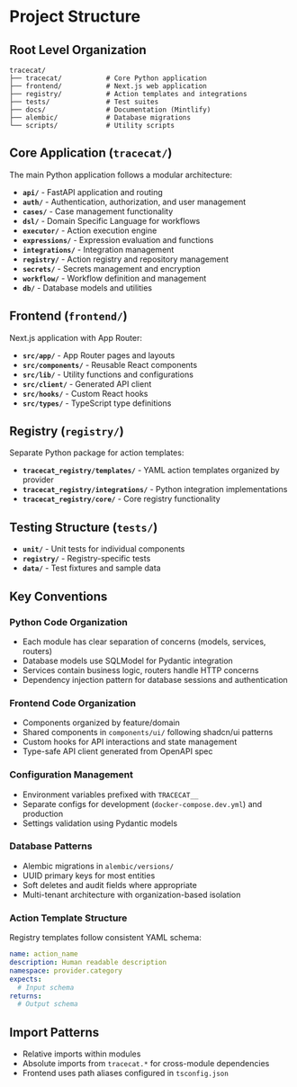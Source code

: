 # Project Structure

## Root Level Organization

```
tracecat/
├── tracecat/           # Core Python application
├── frontend/           # Next.js web application
├── registry/           # Action templates and integrations
├── tests/              # Test suites
├── docs/               # Documentation (Mintlify)
├── alembic/            # Database migrations
└── scripts/            # Utility scripts
```

## Core Application (`tracecat/`)

The main Python application follows a modular architecture:

- **`api/`** - FastAPI application and routing
- **`auth/`** - Authentication, authorization, and user management
- **`cases/`** - Case management functionality
- **`dsl/`** - Domain Specific Language for workflows
- **`executor/`** - Action execution engine
- **`expressions/`** - Expression evaluation and functions
- **`integrations/`** - Integration management
- **`registry/`** - Action registry and repository management
- **`secrets/`** - Secrets management and encryption
- **`workflow/`** - Workflow definition and management
- **`db/`** - Database models and utilities

## Frontend (`frontend/`)

Next.js application with App Router:

- **`src/app/`** - App Router pages and layouts
- **`src/components/`** - Reusable React components
- **`src/lib/`** - Utility functions and configurations
- **`src/client/`** - Generated API client
- **`src/hooks/`** - Custom React hooks
- **`src/types/`** - TypeScript type definitions

## Registry (`registry/`)

Separate Python package for action templates:

- **`tracecat_registry/templates/`** - YAML action templates organized by provider
- **`tracecat_registry/integrations/`** - Python integration implementations
- **`tracecat_registry/core/`** - Core registry functionality

## Testing Structure (`tests/`)

- **`unit/`** - Unit tests for individual components
- **`registry/`** - Registry-specific tests
- **`data/`** - Test fixtures and sample data

## Key Conventions

### Python Code Organization

- Each module has clear separation of concerns (models, services, routers)
- Database models use SQLModel for Pydantic integration
- Services contain business logic, routers handle HTTP concerns
- Dependency injection pattern for database sessions and authentication

### Frontend Code Organization

- Components organized by feature/domain
- Shared components in `components/ui/` following shadcn/ui patterns
- Custom hooks for API interactions and state management
- Type-safe API client generated from OpenAPI spec

### Configuration Management

- Environment variables prefixed with `TRACECAT__`
- Separate configs for development (`docker-compose.dev.yml`) and production
- Settings validation using Pydantic models

### Database Patterns

- Alembic migrations in `alembic/versions/`
- UUID primary keys for most entities
- Soft deletes and audit fields where appropriate
- Multi-tenant architecture with organization-based isolation

### Action Template Structure

Registry templates follow consistent YAML schema:

```yaml
name: action_name
description: Human readable description
namespace: provider.category
expects:
  # Input schema
returns:
  # Output schema
```

## Import Patterns

- Relative imports within modules
- Absolute imports from `tracecat.*` for cross-module dependencies
- Frontend uses path aliases configured in `tsconfig.json`
